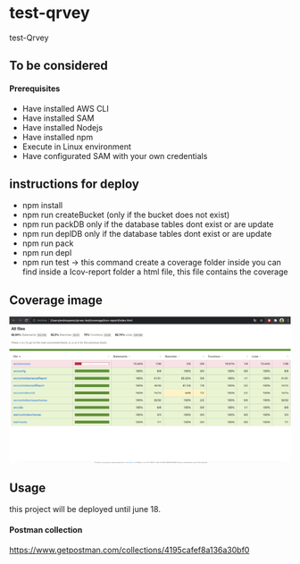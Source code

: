 # test-qrvey
test-Qrvey

## To be considered
#### Prerequisites

- Have installed AWS CLI
- Have installed SAM
- Have installed Nodejs
- Have installed npm
- Execute in Linux environment
- Have configurated SAM with your own credentials
## instructions for deploy

- npm install
- npm run createBucket (only if the bucket does not exist)
- npm run packDB only if the database tables dont exist or are update
- npm run deplDB only if the database tables dont exist or are update
- npm run pack
- npm run depl
- npm run test -> this command create a coverage folder inside you can find inside a Icov-report folder a html file, this file contains the coverage

## Coverage image

![Coverage](https://github.com/dPerez-dreamcodesoft/qrvey-test/blob/97ff24af9a950034e87362e8826ee71c240d2c24/coverageImage.png)


## Usage
this project will be deployed until june 18.

#### Postman collection

https://www.getpostman.com/collections/4195cafef8a136a30bf0
